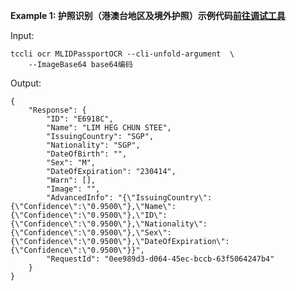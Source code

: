 **Example 1: 护照识别（港澳台地区及境外护照）示例代码[前往调试工具](https://console.cloud.tencent.com/api/explorer?Product=ocr&Action=MLIDPassportOCR)**



Input: 

```
tccli ocr MLIDPassportOCR --cli-unfold-argument  \
    --ImageBase64 base64编码
```

Output: 
```
{
    "Response": {
        "ID": "E6918C",
        "Name": "LIM HEG CHUN STEE",
        "IssuingCountry": "SGP",
        "Nationality": "SGP",
        "DateOfBirth": "",
        "Sex": "M",
        "DateOfExpiration": "230414",
        "Warn": [],
        "Image": "",
        "AdvancedInfo": "{\"IssuingCountry\":{\"Confidence\":\"0.9500\"},\"Name\":{\"Confidence\":\"0.9500\"},\"ID\":{\"Confidence\":\"0.9500\"},\"Nationality\":{\"Confidence\":\"0.9500\"},\"Sex\":{\"Confidence\":\"0.9500\"},\"DateOfExpiration\":{\"Confidence\":\"0.9500\"}}",
        "RequestId": "0ee989d3-d064-45ec-bccb-63f5064247b4"
    }
}
```

